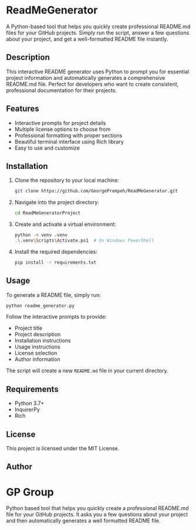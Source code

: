# ReadMeGenerator


A Python-based tool that helps you quickly create professional README.md files for your GitHub projects. Simply run the script, answer a few questions about your project, and get a well-formatted README file instantly.

## Description

This interactive README generator uses Python to prompt you for essential project information and automatically generates a comprehensive README.md file. Perfect for developers who want to create consistent, professional documentation for their projects.

## Features

- Interactive prompts for project details
- Multiple license options to choose from
- Professional formatting with proper sections
- Beautiful terminal interface using Rich library
- Easy to use and customize

## Installation

1. Clone the repository to your local machine:

   ```bash
   git clone https://github.com/GeorgePrempeh/ReadMeGenerator.git
   ```

2. Navigate into the project directory:

   ```bash
   cd ReadMeGeneratorProject
   ```

3. Create and activate a virtual environment:

   ```bash
   python -m venv .venv
   .\.venv\Scripts\Activate.ps1  # On Windows PowerShell
   ```

4. Install the required dependencies:
   ```bash
   pip install -r requirements.txt
   ```

## Usage

To generate a README file, simply run:

```bash
python readme_generator.py
```

Follow the interactive prompts to provide:

- Project title
- Project description
- Installation instructions
- Usage instructions
- License selection
- Author information

The script will create a new `README.md` file in your current directory.

## Requirements

- Python 3.7+
- InquirerPy
- Rich

## License

This project is licensed under the MIT License.

## Author

GP Group
=======
Python based tool that helps you quickly create a professional README.md file for your GitHub projects. It asks you a few questions about your project and then automatically generates a well formatted README file.


